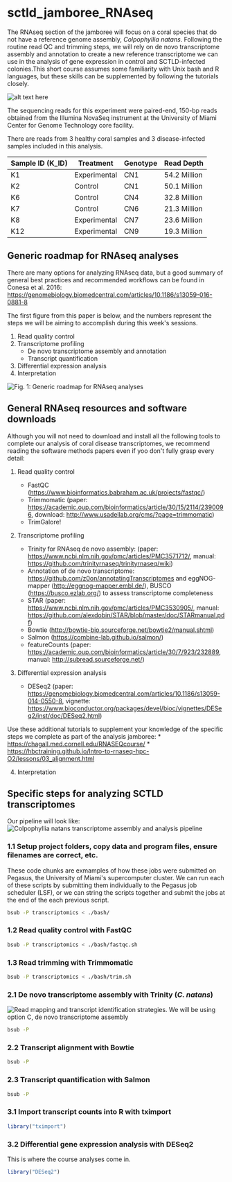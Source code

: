 # sctld_jamboree_RNAseq


The RNAseq section of the jamboree will focus on a coral species that do not have a reference genome assembly, *Colpophyllia natans*. Following the routine read QC and trimming steps, we will rely on de novo transcriptome assembly and annotation to create a new reference transcriptome we can use in the analysis of gene expression in control and SCTLD-infected colonies.This short course assumes some familiarity with Unix bash and R languages, but these skills can be supplemented by following the tutorials closely.

![alt text here](./example_figures/Colpophyllia-natan-cover.jpg)

The sequencing reads for this experiment were paired-end, 150-bp reads obtained from the Illumina NovaSeq instrument at the University of Miami Center for Genome Technology core facility.

There are reads from 3 healthy coral samples and 3 disease-infected samples included in this analysis. 

Sample ID (K_ID) | Treatment    | Genotype  | Read Depth
---------------- | ------------ | --------- | ------------------
K1               | Experimental | CN1       | 54.2 Million
K2               | Control      | CN1       | 50.1 Million
K6               | Control      | CN4       | 32.8 Million
K7               | Control      | CN6       | 21.3 Million
K8               | Experimental | CN7       | 23.6 Million
K12              | Experimental | CN9       | 19.3 Million

## Generic roadmap for RNAseq analyses

There are many options for analyzing RNAseq data, but a good summary of general best practices and recommended workflows can be found in Conesa et al. 2016: https://genomebiology.biomedcentral.com/articles/10.1186/s13059-016-0881-8

The first figure from this paper is below, and the numbers represent the steps we will be aiming to accomplish during this week's sessions. 

1. Read quality control
2. Transcriptome profiling
    + De novo transcriptome assembly and annotation
    + Transcript quantification
3. Differential expression analysis
4. Interpretation

![Fig. 1: Generic roadmap for RNAseq analyses](./example_figures/Conesa2016_Fig1.png)

## General RNAseq resources and software downloads

Although you will not need to download and install all the following tools to complete our analysis of coral disease transcriptomes, we recommend reading the software methods papers even if yoo don't fully grasp every detail:

1. Read quality control
    * FastQC (https://www.bioinformatics.babraham.ac.uk/projects/fastqc/)
    * Trimmomatic (paper: https://academic.oup.com/bioinformatics/article/30/15/2114/2390096, download: http://www.usadellab.org/cms/?page=trimmomatic)
    * TrimGalore! 

2. Transcriptome profiling
    * Trinity for RNAseq de novo assembly: (paper: https://www.ncbi.nlm.nih.gov/pmc/articles/PMC3571712/, manual: https://github.com/trinityrnaseq/trinityrnaseq/wiki)
    * Annotation of de novo transcriptome: https://github.com/z0on/annotatingTranscriptomes and eggNOG-mapper (http://eggnog-mapper.embl.de/), BUSCO (https://busco.ezlab.org/) to assess transcriptome completeness
    * STAR (paper: https://www.ncbi.nlm.nih.gov/pmc/articles/PMC3530905/, manual: https://github.com/alexdobin/STAR/blob/master/doc/STARmanual.pdf)
    * Bowtie (http://bowtie-bio.sourceforge.net/bowtie2/manual.shtml)
    * Salmon (https://combine-lab.github.io/salmon/)
    * featureCounts (paper: https://academic.oup.com/bioinformatics/article/30/7/923/232889, manual: http://subread.sourceforge.net/)

3. Differential expression analysis
    * DESeq2 (paper: https://genomebiology.biomedcentral.com/articles/10.1186/s13059-014-0550-8, vignette: https://www.bioconductor.org/packages/devel/bioc/vignettes/DESeq2/inst/doc/DESeq2.html)

Use these additional tutorials to supplement your knowledge of the specific steps we complete as part of the analysis jamboree:
    * https://chagall.med.cornell.edu/RNASEQcourse/
    * https://hbctraining.github.io/Intro-to-rnaseq-hpc-O2/lessons/03_alignment.html
    
4. Interpretation

## Specific steps for analyzing SCTLD transcriptomes

Our pipeline will look like:
![*Colpophyllia natans transcriptome assembly and analysis pipeline*](./example_figures/SCTLD_RNAseq_pipeline.png)

### 1.1 Setup project folders, copy data and program files, ensure filenames are correct, etc.

These code chunks are exmamples of how these jobs were submitted on Pegasus, the University of Miami's supercomputer cluster. We can run each of these scripts by submitting them individually to the Pegasus job scheduler (LSF), or we can string the scripts together and submit the jobs at the end of the each previous script.

```bash
bsub -P transcriptomics < ./bash/
```

### 1.2 Read quality control with FastQC

```bash
bsub -P transcriptomics < ./bash/fastqc.sh
```

### 1.3 Read trimming with Trimmomatic

```bash
bsub -P transcriptomics < ./bash/trim.sh
```

### 2.1 De novo transcriptome assembly with Trinity (*C. natans*)

![Read mapping and transcript identification strategies. We will be using option C, de novo transcriptome assembly](./example_figures/Conesa2016_Fig2.png)

```bash
bsub -P 
```

### 2.2 Transcript alignment with Bowtie
```bash
bsub -P 
```

### 2.3 Transcript quantification with Salmon

```bash
bsub -P 
```

### 3.1 Import transcript counts into R with tximport

```r
library("tximport")
```

### 3.2 Differential gene expression analysis with DESeq2

This is where the course analyses come in.
```r
library("DESeq2")
```

